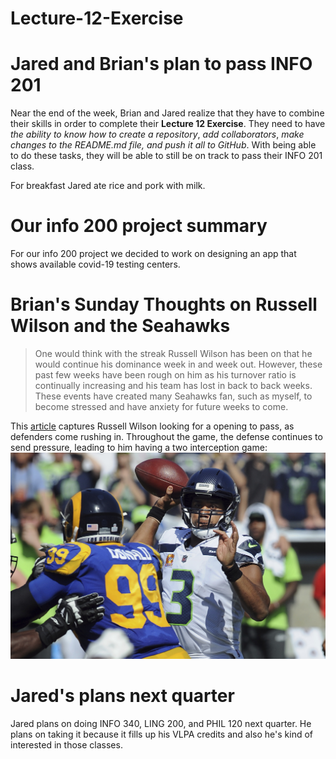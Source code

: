 # Lecture-12-Exercise
# Jared and Brian's plan to pass INFO 201


Near the end of the week, Brian and Jared realize that they have to combine their skills in order to complete their **Lecture 12 Exercise**. They need to have _the ability to know how to create a repository_, _add collaborators_, _make changes to the README.md file, and push it all to GitHub_. With being able to do these tasks, they will be able to still be on track to pass their INFO 201 class.

For breakfast Jared ate rice and pork with milk.

# Our info 200 project summary
For our info 200 project we decided to work on designing an app that shows available covid-19 testing centers.


# Brian's Sunday Thoughts on Russell Wilson and the Seahawks
> One would think with the streak Russell Wilson has been on that he would continue his dominance week in and week out. However, these past few weeks have been rough on him as his turnover ratio is continually increasing and his team has lost in back to back weeks. These events have created many Seahawks fan, such as myself, to become stressed and have anxiety for future weeks to come.

 This [article](https://www.pennlive.com/sports/2020/11/seattle-seahawks-vs-los-angeles-rams-free-live-stream-111520-how-to-watch-nfl-games-time-channel.html) captures Russell Wilson looking for a opening to pass, as defenders come rushing in. Throughout the game, the defense continues to send pressure, leading to him having a two interception game:
 ![Russell Wilson looking for a pass during Sunday's game against the LA Rams](./imgs/sea1.jpg)

# Jared's plans next quarter
Jared plans on doing INFO 340, LING 200, and PHIL 120 next quarter. He plans on taking it because it fills up his VLPA credits and also he's kind of interested in those classes.
